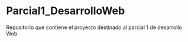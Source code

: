 # Parcial1_DesarrolloWeb
Repositorio que contiene el proyecto destinado al parcial 1 de desarrollo Web
